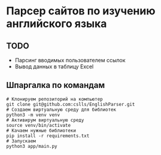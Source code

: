 # Парсер сайтов по изучению английского языка

## TODO

- Парсинг вводимых пользователем ссылок
- Вывод данных в таблицу Excel

## Шпаргалка по командам

```
# Клонируем репозиторий на компьютер
git clone git@github.com:cslls/EnglishParser.git
# Создаем виртуальную среду для библиотек
python3 -m venv venv
# Активирум виртуальную среду
source venv/bin/activate
# Качаем нужные библиотеки
pip install -r requirements.txt
# Запускаем
python3 app/main.py
```
